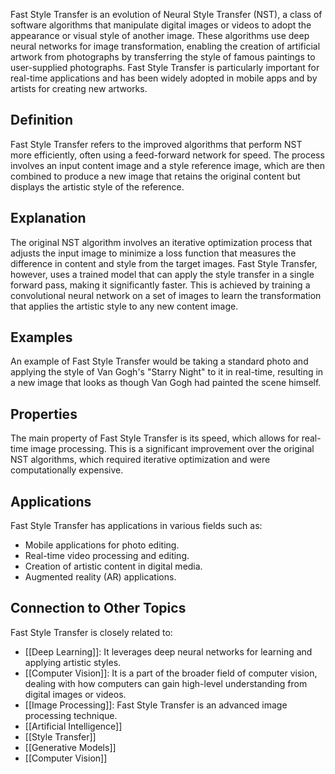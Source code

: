 Fast Style Transfer is an evolution of Neural Style Transfer (NST), a class of software algorithms that manipulate digital images or videos to adopt the appearance or visual style of another image. These algorithms use deep neural networks for image transformation, enabling the creation of artificial artwork from photographs by transferring the style of famous paintings to user-supplied photographs. Fast Style Transfer is particularly important for real-time applications and has been widely adopted in mobile apps and by artists for creating new artworks.

## Definition

Fast Style Transfer refers to the improved algorithms that perform NST more efficiently, often using a feed-forward network for speed. The process involves an input content image and a style reference image, which are then combined to produce a new image that retains the original content but displays the artistic style of the reference.

## Explanation

The original NST algorithm involves an iterative optimization process that adjusts the input image to minimize a loss function that measures the difference in content and style from the target images. Fast Style Transfer, however, uses a trained model that can apply the style transfer in a single forward pass, making it significantly faster. This is achieved by training a convolutional neural network on a set of images to learn the transformation that applies the artistic style to any new content image.

## Examples

An example of Fast Style Transfer would be taking a standard photo and applying the style of Van Gogh's "Starry Night" to it in real-time, resulting in a new image that looks as though Van Gogh had painted the scene himself.

## Properties

The main property of Fast Style Transfer is its speed, which allows for real-time image processing. This is a significant improvement over the original NST algorithms, which required iterative optimization and were computationally expensive.

## Applications

Fast Style Transfer has applications in various fields such as:

- Mobile applications for photo editing.
- Real-time video processing and editing.
- Creation of artistic content in digital media.
- Augmented reality (AR) applications.

## Connection to Other Topics

Fast Style Transfer is closely related to:

- [[Deep Learning]]: It leverages deep neural networks for learning and applying artistic styles.
- [[Computer Vision]]: It is a part of the broader field of computer vision, dealing with how computers can gain high-level understanding from digital images or videos.
- [[Image Processing]]: Fast Style Transfer is an advanced image processing technique.
- [[Artificial Intelligence]]
- [[Style Transfer]]
- [[Generative Models]]
- [[Computer Vision]]